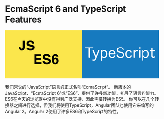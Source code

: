 # **EcmaScript 6 and TypeScript Features**

![](/assets/es6-typescript.png)

我们常说的“JavaScript”语言的正式名叫“EcmaScript”。 新版本的JavaScript，“EcmaScript 6”或“ES6”，提供了许多新功能，扩展了语言的能力。ES6在今天的浏览器中没有得到广泛支持，因此需要转换为ES5。 你可以在几个转换器之间进行选择，但我们将使用TypeScript，Angular团队也使用它来编写的 Angular 2。Angular 2使用了许多ES6和TypeScript的特性。

